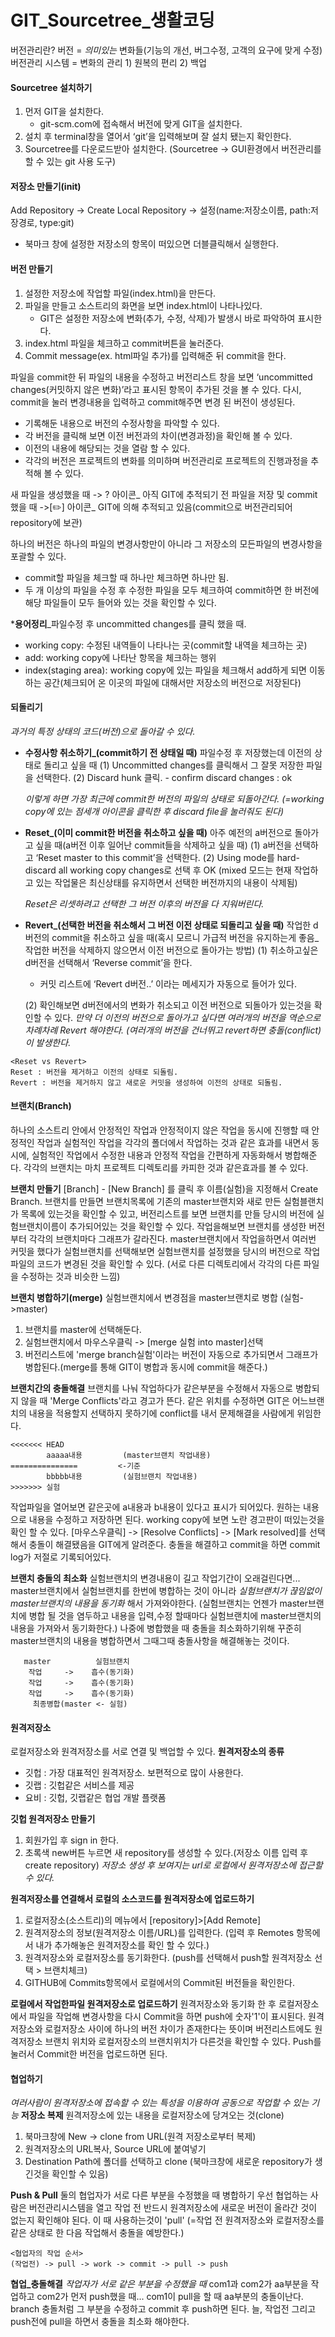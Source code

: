 # GIT_Sourcetree_생활코딩

버전관리란?
버전 = _의미있는_ 변화들(기능의 개선, 버그수정, 고객의 요구에 맞게 수정)
버전관리 시스템 = 변화의 관리
	1) 원복의 편리
	2) 백업

#### Sourcetree 설치하기
1. 먼저 GIT을 설치한다.
	- git-scm.com에 접속해서 버전에 맞게 GIT을 설치한다.
2. 설치 후 terminal창을 열어서 ‘git’을 입력해보며 잘 설치 됐는지 확인한다.
3. Sourcetree를 다운로드받아 설치한다.
(Sourcetree -> GUI환경에서 버전관리를 할 수 있는 git 사용 도구)

#### 저장소 만들기(init)
Add Repository -> Create Local Repository -> 설정(name:저장소이름, path:저장경로, type:git)
- 북마크 창에 설정한 저장소의 항목이 떠있으면 더블클릭해서 실행한다.

#### 버전 만들기
1. 설정한 저장소에 작업할 파일(index.html)을 만든다.
2. 파일을 만들고 소스트리의 화면을 보면 index.html이 나타나있다. 
	- GIT은 설정한 저장소에 변화(추가, 수정, 삭제)가 발생시 바로 파악하여 표시한다.
3. index.html 파일을 체크하고 commit버튼을 눌러준다.
4. Commit message(ex. html파일 추가)를 입력해준 뒤 commit을 한다.

 파일을 commit한 뒤 파일의 내용을 수정하고 버전리스트 창을 보면  ‘uncommitted changes(커밋하지 않은 변화)’라고 표시된 항목이 추가된 것을 볼 수 있다.
다시, commit을 눌러 변경내용을 입력하고 commit해주면 변경 된 버전이 생성된다.
- 기록해둔 내용으로 버전의 수정사항을 파악할 수 있다.
- 각 버전을 클릭해 보면 이전 버전과의 차이(변경과정)을 확인해 볼 수 있다.
- 이전의 내용에 해당되는 것을 열람 할 수 있다.
- 각각의 버전은 프로젝트의 변화를 의미하며 버전관리로 프로젝트의 진행과정을 추적해 볼 수 있다.

새 파일을 생성했을 때 -> ? 아이콘_ 아직 GIT에 추적되기 전
파일을 저장 및 commit했을 때 ->[✏️] 아이콘_ GIT에 의해 추적되고 있음(commit으로 버전관리되어 repository에 보관)

하나의 버전은 하나의 파일의 변경사항만이 아니라 그 저장소의 모든파일의 변경사항을 포괄할 수 있다.
- commit할 파일을 체크할 때 하나만 체크하면 하나만 됨.
- 두 개 이상의 파일을 수정 후 수정한 파일을 모두 체크하여 commit하면 한 버전에 해당 파일들이 모두 들어와 있는 것을 확인할 수 있다.


*<b>용어정리</b>_파일수정 후 uncommitted changes를 클릭 했을 때.
- working copy: 수정된 내역들이 나타나는 곳(commit할 내역을 체크하는 곳)
- add: working copy에 나타난 항목을 체크하는 행위
- index(staging area): working copy에 있는 파일을 체크해서 add하게 되면 이동하는 공간(체크되어 온 이곳의 파일에 대해서만 저장소의 버전으로 저장된다)


#### 되돌리기
_과거의 특정 상태의 코드(버전)으로 돌아갈 수 있다._

 - <b>수정사항 취소하기_(commit하기 전 상태일 때)</b>
   파일수정 후 저장했는데 이전의 상태로 돌리고 싶을 때
	(1) Uncommitted changes를 클릭해서 그 잘못 저장한 파일을 선택한다.
	(2) Discard hunk 클릭.
		- confirm discard changes : ok
        
    _이렇게 하면 가장 최근에 commit한 버전의 파일의 상태로 되돌아간다.
   (=working copy에 있는 점세개 아이콘을 클릭한 후 discard file을 눌러줘도 된다)_

 * <b>Reset_(이미 commit한 버전을 취소하고 싶을 때)</b>
   아주 예전의 a버전으로 돌아가고 싶을 때(a버전 이후 일어난 commit들을 삭제하고 싶을 때)
	(1) a버전을 선택하고 ‘Reset master to this commit’을 선택한다.
	(2) Using mode를 hard-discard all working copy changes로 선택 후 OK
	 (mixed 모드는 현재 작업하고 있는 작업물은 최신상태를 유지하면서 선택한 버전까지의 내용이 삭제됨)
    
    _Reset은 리셋하려고 선택한 그 버전 이후의 버전을 다 지워버린다._

 - <b>Revert_(선택한 버전을 취소해서 그 버전 이전 상태로 되돌리고 싶을 때)</b>
  작업한 d버전의 commit을 취소하고 싶을 때(혹시 모르니 가급적 버전을 유지하는게 좋음_작업한 버전을 삭제하지 않으면서 이전 버전으로 돌아가는 방법)
	(1) 취소하고싶은 d버전을 선택해서 ‘Reverse commit’을 한다.
	- 커밋 리스트에 ‘Revert d버전..’ 이라는 메세지가 자동으로 들어가 있다.
	
    (2) 확인해보면 d버전에서의 변화가 취소되고 이전 버전으로 되돌아가 있는것을 확인할 수 있다.
_만약 더 이전의 버전으로 돌아가고 싶다면 여러개의 버전을 역순으로 차례차례 Revert 해야한다. (여러개의 버전을 건너뛰고 revert하면 충돌(conflict)이 발생한다._
```
<Reset vs Revert>
Reset : 버전을 제거하고 이전의 상태로 되돌림.
Revert : 버전을 제거하지 않고 새로운 커밋을 생성하여 이전의 상태로 되돌림.
```
#### 브랜치(Branch)
하나의 소스트리 안에서 안정적인 작업과 안정적이지 않은 작업을 동시에 진행할 때
안정적인 작업과 실험적인 작업을 각각의 폴더에서 작업하는 것과 같은 효과를 내면서 동시에, 실험적인 작업에서 수정한 내용과 안정적 작업을 간편하게 자동화해서 병합해준다.
각각의 브랜치는 마치 프로젝트 디렉토리를 카피한 것과 같은효과를 볼 수 있다.

<b>브랜치 만들기</b>
[Branch] - [New Branch] 를 클릭 후 이름(실험)을 지정해서 Create Branch.
브랜치를 만들면 브랜치목록에 기존의 master브랜치와 새로 만든 실험블랜치가 목록에 있는것을 확인할 수 있고, 버전리스트를 보면 브랜치를 만들 당시의 버전에 실험브랜치이름이 추가되어있는 것을 확인할 수 있다.
작업을해보면 브랜치를 생성한 버전부터 각각의 브랜치마다 그래프가 갈라진다.
master브랜치에서 작업을하면서 여러번 커밋을 했다가 실험브랜치를 선택해보면 실험브랜치를 설정했을 당시의 버전으로 작업파일의 코드가 변경된 것을 확인할 수 있다.
(서로 다른 디렉토리에서 각각의 다른 파일을 수정하는 것과 비슷한 느낌)

<b>브랜치 병합하기(merge)</b>
실험브랜치에서 변경점을 master브랜치로 병합 (실험->master)
1. 브랜치를 master에 선택해둔다.
2. 실험브랜치에서 마우스우클릭 -> [merge 실험 into master]선택
3. 버전리스트에 'merge branch실험'이라는 버전이 자동으로 추가되면서 그래프가 병합된다.(merge를 통해 GIT이 병합과 동시에 commit을 해준다.)

<b>브랜치간의 충돌해결</b>
브랜치를 나눠 작업하다가 같은부분을 수정해서 자동으로 병합되지 않을 때
'Merge Conflicts'라고 경고가 뜬다.
같은 위치를 수정하면 GIT은 어느브랜치의 내용을 적용할지 선택하지 못하기에 conflict를 내서 문제해결을 사람에게 위임한다.

```
<<<<<<< HEAD
        aaaaa내용         (master브랜치 작업내용)
===============         <-기준
        bbbbb내용         (실험브랜치 작업내용)
>>>>>>> 실험              
`````````````````
작업파일을 열어보면 같은곳에 a내용과 b내용이 있다고 표시가 되어있다.
원하는 내용으로 내용을 수정하고 저장하면 된다.
working copy에 보면 노란 경고판이 떠있는것을 확인 할 수 있다. 
[마우스우클릭] -> [Resolve Conflicts] -> [Mark resolved]를 선택해서 충돌이 해결됐음을 GIT에게 알려준다. 
충돌을 해결하고 commit을 하면 commit log가 저절로 기록되어있다.

<b>브랜치 충돌의 최소화</b>
실험브랜치의 변경내용이 길고 작업기간이 오래걸린다면...
master브랜치에서 실험브랜치를 한번에 병합하는 것이 아니라
_실험브랜치가 끊임없이 master브랜치의 내용을 동기화_ 해서 가져와야한다.
(실험브랜치는 언젠가 master브랜치에 병합 될 것을 염두하고 내용을 입력,수정 할때마다 실험브랜치에 master브랜치의 내용을 가져와서 동기화한다.)
나중에 병합했을 때 충돌을 최소화하기위해 꾸준히 master브랜치의 내용을 병합하면서 그때그때 충돌사항을 해결해놓는 것이다.
```
   master          실험브랜치
    작업     ->    흡수(동기화)
    작업     ->    흡수(동기화)
    작업     ->    흡수(동기화)
     최종병합(master <- 실험)
```

#### 원격저장소
로컬저장소와 원격저장소를 서로 연결 및 백업할 수 있다.
<b>원격저장소의 종류</b>
- 깃헙 : 가장 대표적인 원격저장소. 보편적으로 많이 사용한다.
- 깃랩 : 깃헙같은 서비스를 제공
- 요비 : 깃헙, 깃랩같은 협업 개발 플랫폼

<b>깃헙 원격저장소 만들기</b>
1. 회원가입 후 sign in 한다.
2. 초록색 new버튼 누르면 새 repository를 생성할 수 있다.(저장소 이름 입력 후 create repository)
_저장소 생성 후 보여지는 url로 로컬에서 원격저장소에 접근할 수 있다._

<b>원격저장소를 연결해서 로컬의 소스코드를 원격저장소에 업로드하기</b>
1. 로컬저장소(소스트리)의 메뉴에서 [repository]>[Add Remote]
2. 원격저장소의 정보(원격저장소 이름/URL)를 입력한다.
(입력 후 Remotes 항목에서 내가 추가해놓은 원격저장소를 확인 할 수 있다.)
3. 원격저장소와 로컬저장소를 동기화한다.
(push를 선택해서 push할 원격저장소 선택 > 브랜치체크)
4. GITHUB에 Commits항목에서 로컬에서의 Commit된 버전들을 확인한다.

<b>로컬에서 작업한파일 원격저장소로 업로드하기</b>
원격저장소와 동기화 한 후 로컬저장소에서 파일을 작업해 변경사항을 다시 Commit을 하면 push에 숫자'1'이 표시된다.
원격저장소와 로컬저장소 사이에 하나의 버전 차이가 존재한다는 뜻이며 버전리스트에도 원격저장소 브랜치 위치와 로컬저장소의 브랜치위치가 다른것을 확인할 수 있다.
Push를 눌러서 Commit한 버전을 업로드하면 된다.

#### 협업하기
_여러사람이 원격저장소에 접속할 수 있는 특성을 이용하여 공동으로 작업할 수 있는 기능_
<b>저장소 복제</b>
원격저장소에 있는 내용을 로컬저장소에 당겨오는 것(clone)
1. 북마크창에 New -> clone from URL(원격 저장소로부터 복제)
2. 원격저장소의 URL복사, Source URL에 붙여넣기
3. Destination Path에 폴더를 선택하고 clone
(북마크창에 새로운 repository가 생긴것을 확인할 수 있음)

<b>Push & Pull</b>
둘의 협업자가 서로 다른 부분을 수정했을 때 병합하기
우선 협업하는 사람은 버전관리시스템을 열고 작업 전 반드시 원격저장소에 새로운 버전이 올라간 것이 없는지 확인해야 된다.
이 때 사용하는것이 'pull'
(=작업 전 원격저장소와 로컬저장소를 같은 상태로 한 다음 작업해서 충돌을 예방한다.)
```
<협업자의 작업 순서>
(작업전) -> pull -> work -> commit -> pull -> push
```
<b>협업_충돌해결</b>
_작업자가 서로 같은 부분을 수정했을 때_
com1과 com2가 aa부분을 작업하고 com2가 먼저 push했을 때...
com1이 pull을 할 때 aa부분의 충돌이난다.
branch 충돌처럼 그 부분을 수정하고 commit 후 push하면 된다.
늘, 작업전 그리고 push전에 pull을 하면서 충돌을 최소화 해야한다.






